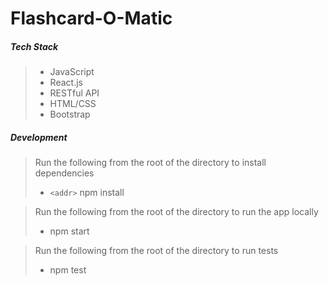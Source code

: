 # Flashcard-O-Matic 


##### Tech Stack
> * JavaScript
> * React.js
> * RESTful API
> * HTML/CSS
> * Bootstrap



##### Development
> Run the following from the root of the directory to install dependencies
>  * `<addr>` npm install

> Run the following from the root of the directory to run the app locally
> * npm start

> Run the following from the root of the directory to run tests
> * npm test

